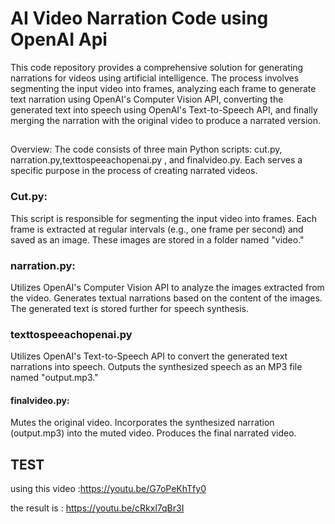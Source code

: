 # AI Video Narration Code using OpenAI Api

This code repository provides a comprehensive solution for generating narrations for videos using artificial intelligence. The process involves segmenting the input video into frames, analyzing each frame to generate text narration using OpenAI's Computer Vision API, converting the generated text into speech using OpenAI's Text-to-Speech API, and finally merging the narration with the original video to produce a narrated version.

##
Overview:
The code consists of three main Python scripts: cut.py, narration.py,texttospeeachopenai.py , and finalvideo.py. Each serves a specific purpose in the process of creating narrated videos.

### Cut.py:
This script is responsible for segmenting the input video into frames.
Each frame is extracted at regular intervals (e.g., one frame per second) and saved as an image.
These images are stored in a folder named "video."

### narration.py:
Utilizes OpenAI's Computer Vision API to analyze the images extracted from the video.
Generates textual narrations based on the content of the images.
The generated text is stored further for speech synthesis.

### texttospeeachopenai.py
Utilizes OpenAI's Text-to-Speech API to convert the generated text narrations into speech.
Outputs the synthesized speech as an MP3 file named "output.mp3." 

#### finalvideo.py:
Mutes the original video.
Incorporates the synthesized narration (output.mp3) into the muted video.
Produces the final narrated video.

## TEST
using this video :https://youtu.be/G7oPeKhTfy0

the result is : https://youtu.be/cRkxl7qBr3I
